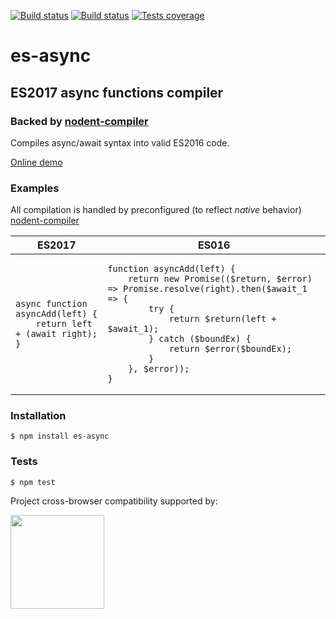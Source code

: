 [![Build status][circleci-image]][circleci-url]
[![Build status][appveyor-image]][appveyor-url]
[![Tests coverage][codecov-image]][codecov-url]

# es-async
## ES2017 async functions compiler
### Backed by [nodent-compiler](https://github.com/MatAtBread/nodent-compiler)

Compiles async/await syntax into valid ES2016 code.

[Online demo](http://nodent.mailed.me.uk/#~options~%7B%22mode%22%3A%22promises%22%2C%22promiseType%22%3A%22native%22%2C%22noRuntime%22%3Atrue%2C%22es6target%22%3Atrue%2C%22wrapAwait%22%3Atrue%2C%22spec%22%3Atrue%7D)

### Examples

All compilation is handled by preconfigured (to reflect _native_ behavior) [nodent-compiler](https://github.com/MatAtBread/nodent-compiler)

<table>
<thead><tr><th>ES2017</th><th>ES016</th></thead>
<tbody>
<tr>
<td>
<pre><code>async function asyncAdd(left) {
    return left + (await right);
}
</pre></code>
</td>
<td>
<pre><code>function asyncAdd(left) {
    return new Promise(($return, $error) => Promise.resolve(right).then($await_1 => {
        try {
            return $return(left + $await_1);
        } catch ($boundEx) {
            return $error($boundEx);
        }
    }, $error));
}
</pre></code>
</td>
</tr>
</tbody>
</table>

### Installation

	$ npm install es-async

### Tests

	$ npm test

Project cross-browser compatibility supported by:

<a href="https://browserstack.com"><img src="https://bstacksupport.zendesk.com/attachments/token/Pj5uf2x5GU9BvWErqAr51Jh2R/?name=browserstack-logo-600x315.png" height="150" /></a>

[circleci-image]: https://img.shields.io/circleci/project/github/medikoo/es-async.svg
[circleci-url]: https://circleci.com/gh/medikoo/es-async
[appveyor-image]: https://img.shields.io/appveyor/ci/medikoo/es-async.svg
[appveyor-url]: https://ci.appveyor.com/project/medikoo/es-async
[codecov-image]: https://img.shields.io/codecov/c/github/medikoo/es-async.svg
[codecov-url]: https://codecov.io/gh/medikoo/es-async
